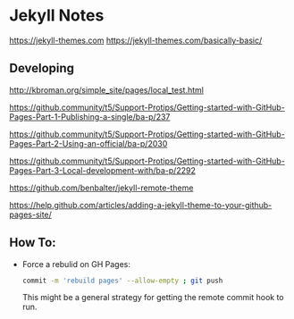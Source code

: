 # Jekyll Notes

https://jekyll-themes.com https://jekyll-themes.com/basically-basic/

## Developing

http://kbroman.org/simple_site/pages/local_test.html

https://github.community/t5/Support-Protips/Getting-started-with-GitHub-Pages-Part-1-Publishing-a-single/ba-p/237

https://github.community/t5/Support-Protips/Getting-started-with-GitHub-Pages-Part-2-Using-an-official/ba-p/2030

https://github.community/t5/Support-Protips/Getting-started-with-GitHub-Pages-Part-3-Local-development-with/ba-p/2292

https://github.com/benbalter/jekyll-remote-theme

https://help.github.com/articles/adding-a-jekyll-theme-to-your-github-pages-site/

## How To:

* Force a rebulid on GH Pages:

  ```bash
  commit -m 'rebuild pages' --allow-empty ; git push
  ```

  This might be a general strategy for getting the remote commit hook to run.
